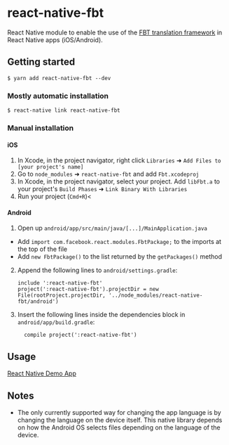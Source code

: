 # react-native-fbt

React Native module to enable the use of the [FBT translation framework](https://facebook.github.io/fbt/) in React Native apps (iOS/Android).

## Getting started

`$ yarn add react-native-fbt --dev`

### Mostly automatic installation

`$ react-native link react-native-fbt`

### Manual installation


#### iOS

1. In Xcode, in the project navigator, right click `Libraries` ➜ `Add Files to [your project's name]`
2. Go to `node_modules` ➜ `react-native-fbt` and add `Fbt.xcodeproj`
3. In Xcode, in the project navigator, select your project. Add `libFbt.a` to your project's `Build Phases` ➜ `Link Binary With Libraries`
4. Run your project (`Cmd+R`)<

#### Android

1. Open up `android/app/src/main/java/[...]/MainApplication.java`
  - Add `import com.facebook.react.modules.FbtPackage;` to the imports at the top of the file
  - Add `new FbtPackage()` to the list returned by the `getPackages()` method
2. Append the following lines to `android/settings.gradle`:
    ```
    include ':react-native-fbt'
    project(':react-native-fbt').projectDir = new File(rootProject.projectDir, '../node_modules/react-native-fbt/android')
    ```
3. Insert the following lines inside the dependencies block in `android/app/build.gradle`:
    ```
      compile project(':react-native-fbt')
    ```

## Usage
[React Native Demo App](https://github.com/facebook/fbt/tree/rn-demo-app)

## Notes
- The only currently supported way for changing the app language is by changing the language on the device itself. This native library depends on how the Android OS selects files depending on the language of the device.
